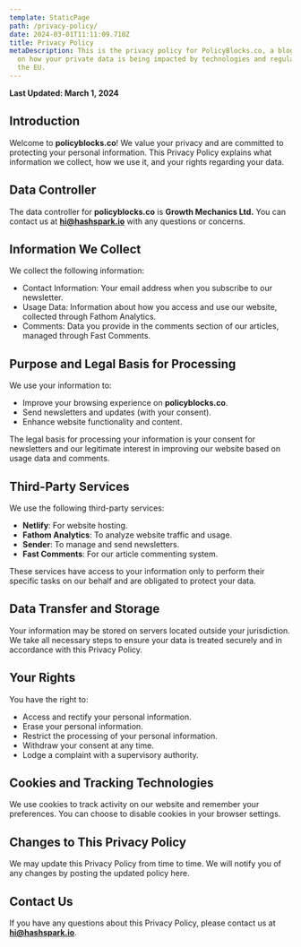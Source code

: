 ```yaml
---
template: StaticPage
path: /privacy-policy/
date: 2024-03-01T11:11:09.710Z
title: Privacy Policy
metaDescription: This is the privacy policy for PolicyBlocks.co, a blog focused
  on how your private data is being impacted by technologies and regulations in
  the EU.
---
```

**Last Updated: March 1, 2024**

## Introduction

Welcome to **policyblocks.co**! We value your privacy and are committed to protecting your personal information. This Privacy Policy explains what information we collect, how we use it, and your rights regarding your data.

## Data Controller

The data controller for **policyblocks.co** is **Growth Mechanics Ltd.** You can contact us at **hi@hashspark.io** with any questions or concerns.

## Information We Collect

We collect the following information:

* Contact Information: Your email address when you subscribe to our newsletter.
* Usage Data: Information about how you access and use our website, collected through Fathom Analytics.
* Comments: Data you provide in the comments section of our articles, managed through Fast Comments.

## Purpose and Legal Basis for Processing

We use your information to:

* Improve your browsing experience on **policyblocks.co**.
* Send newsletters and updates (with your consent).
* Enhance website functionality and content.

The legal basis for processing your information is your consent for newsletters and our legitimate interest in improving our website based on usage data and comments.

## Third-Party Services

We use the following third-party services:

* **Netlify**: For website hosting.
* **Fathom Analytics**: To analyze website traffic and usage.
* **Sender**: To manage and send newsletters.
* **Fast Comments**: For our article commenting system.

These services have access to your information only to perform their specific tasks on our behalf and are obligated to protect your data.

## Data Transfer and Storage

Your information may be stored on servers located outside your jurisdiction. We take all necessary steps to ensure your data is treated securely and in accordance with this Privacy Policy.

## Your Rights

You have the right to:

* Access and rectify your personal information.
* Erase your personal information.
* Restrict the processing of your personal information.
* Withdraw your consent at any time.
* Lodge a complaint with a supervisory authority.

## Cookies and Tracking Technologies

We use cookies to track activity on our website and remember your preferences. You can choose to disable cookies in your browser settings.

## Changes to This Privacy Policy

We may update this Privacy Policy from time to time. We will notify you of any changes by posting the updated policy here.

## Contact Us

If you have any questions about this Privacy Policy, please contact us at **hi@hashspark.io**.